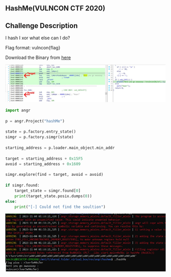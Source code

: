 ## HashMe(VULNCON CTF 2020)

## Challenge Description

I hash I xor what else can I do?

Flag format: vulncon{flag}

Download the Binary from [here](hashMe)


<img src="./images/target.jpg">

```python
import angr

p = angr.Project("hashMe")

state = p.factory.entry_state()
simgr = p.factory.simgr(state)

starting_address = p.loader.main_object.min_addr

target = starting_address + 0x15F5
avoid = starting_address + 0x1609

simgr.explore(find = target, avoid = avoid)

if simgr.found:
    target_state = simgr.found[0]
    print(target_state.posix.dumps(0))
else:
    print("[-] Could not find the soultion")

```

<img src="./images/result.jpg">
